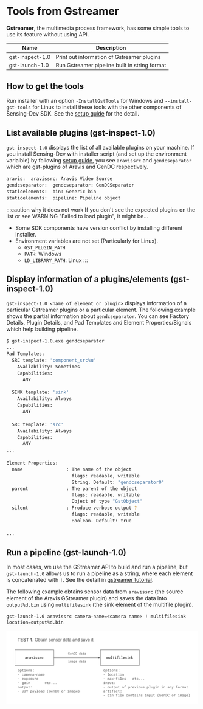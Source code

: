 # Tools from Gstreamer

**Gstreamer**, the multimedia process framework, has some simple tools to use its feature without using API.

| Name | Description |
| --------   | ------- |
| gst-inspect-1.0 | Print out information of Gstreamer plugins |
| gst-launch-1.0 | Run Gstreamer pipeline built in string format |

## How to get the tools

Run installer with an option `-InstallGstTools` for Windows and `--install-gst-tools` for Linux to install these tools with the other components of Sensing-Dev SDK. See the [setup guide](../../startup-guide/software-stack.mdx) for the detail.

## List available plugins (gst-inspect-1.0)

`gst-inspect-1.0` displays the list of all available plugins on your machine. If you install Sensing-Dev with installer script (and set up the environment varialble) by following [setup guide](../../startup-guide/software-stack.mdx), you see `aravissrc` and `gendcseparator` which are gst-plugins of Aravis and GenDC respectively. 

```bash
aravis:  aravissrc: Aravis Video Source
gendcseparator:  gendcseparator: GenDCSeparator
staticelements:  bin: Generic bin
staticelements:  pipeline: Pipeline object
```

:::caution why it does not work
If you don't see the expected plugins on the list or see WARNING "Failed to load plugin", it might be...
* Some SDK components have version conflict by installing different installer.
* Environment variables are not set (Particularly for Linux).
  * `GST_PLUGIN_PATH`
  * `PATH`: Windows
  * `LD_LIBRARY_PATH`: Linux 
:::

## Display information of a plugins/elements (gst-inspect-1.0)

`gst-inspect-1.0 <name of element or plugin>` displays information of a particular Gstreamer plugins or a particular element. The following example shows the partial information about `gendcseparator`. You can see Factory Details, Plugin Details, and Pad Templates and Element Properties/Signals which help building pipeline.

```bash
$ gst-inspect-1.0.exe gendcseparator
...
Pad Templates:
  SRC template: 'component_src%u'
    Availability: Sometimes
    Capabilities:
      ANY

  SINK template: 'sink'
    Availability: Always
    Capabilities:
      ANY

  SRC template: 'src'
    Availability: Always
    Capabilities:
      ANY
...

Element Properties:
  name                : The name of the object
                        flags: readable, writable
                        String. Default: "gendcseparator0"
  parent              : The parent of the object
                        flags: readable, writable
                        Object of type "GstObject"
  silent              : Produce verbose output ?
                        flags: readable, writable
                        Boolean. Default: true

...
```

## Run a pipeline (gst-launch-1.0)

In most cases, we use the GStreamer API to build and run a pipeline, but `gst-launch-1.0` allows us to run a pipeline as a string, where each element is concatenated with `!`. See the detail in [gstreamer tutorial](./gst-launch.md).


The following example obtains sensor data from `aravissrc` (the source element of the Aravis GStreamer plugin) and saves the data into `output%d.bin` using `multifilesink` (the sink element of the multifile plugin).


```
gst-launch-1.0 aravissrc camera-name=<camera name> ! multifilesink location=output%d.bin
```

![gst-launch-1.0 example](./img/gst-launch-example.png)